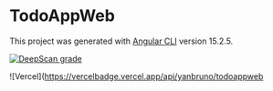 # TodoAppWeb

This project was generated with [Angular CLI](https://github.com/angular/angular-cli) version 15.2.5.

[![DeepScan grade](https://deepscan.io/api/teams/19318/projects/24630/branches/760508/badge/grade.svg)](https://deepscan.io/dashboard#view=project&tid=19318&pid=24630&bid=760508)

![Vercel](https://vercelbadge.vercel.app/api/yanbruno/todoappweb
